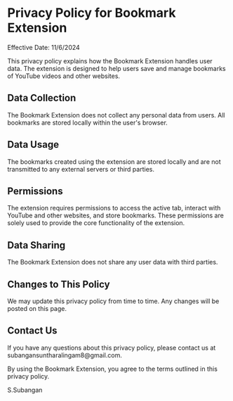 <!DOCTYPE html>
<html lang="en">
<head>
    <meta charset="UTF-8">
    <meta name="viewport" content="width=device-width, initial-scale=1.0">
    
</head>
<body>
    <h1>Privacy Policy for Bookmark Extension</h1>
    <p>Effective Date: 11/6/2024</p>
    <p>This privacy policy explains how the Bookmark Extension handles user data. The extension is designed to help users save and manage bookmarks of YouTube videos and other websites.</p>
    <h2>Data Collection</h2>
    <p>The Bookmark Extension does not collect any personal data from users. All bookmarks are stored locally within the user's browser.</p>
    <h2>Data Usage</h2>
    <p>The bookmarks created using the extension are stored locally and are not transmitted to any external servers or third parties.</p>
    <h2>Permissions</h2>
    <p>The extension requires permissions to access the active tab, interact with YouTube and other websites, and store bookmarks. These permissions are solely used to provide the core functionality of the extension.</p>
    <h2>Data Sharing</h2>
    <p>The Bookmark Extension does not share any user data with third parties.</p>
    <h2>Changes to This Policy</h2>
    <p>We may update this privacy policy from time to time. Any changes will be posted on this page.</p>
    <h2>Contact Us</h2>
    <p>If you have any questions about this privacy policy, please contact us at subangansuntharalingam8@gmail.com.</p>
    <p>By using the Bookmark Extension, you agree to the terms outlined in this privacy policy.</p>
    <p>S.Subangan</p>
</body>
</html>
